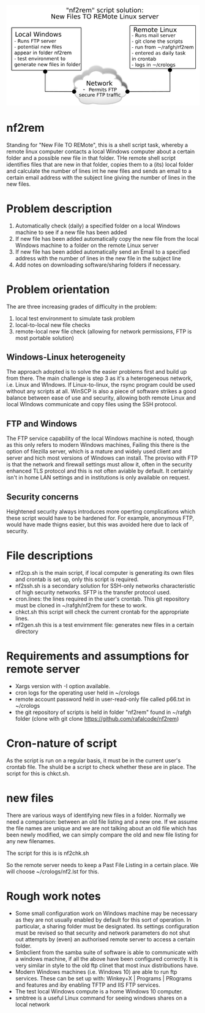 ![alt text](https://raw.githubusercontent.com/rafalcode/nf2rem/master/sche.png)

# nf2rem

Standing for "New File TO REMote", this is a shell script task, whereby a remote linux computer contacts a local Windows computer about a certain folder and a possible new file in that folder. THe remote shell script identifies files that are new in that folder, copies them to a (its) local folder and calculate the number of lines int he new files and sends an email to a certain email address with the subject line giving the number of lines in the new files.

# Problem description

1. Automatically check (daily) a specified folder on a local Windows machine to see if a new file has been added
2. If new file has been added automatically copy the new file from the local Windows machine to a folder on the remote Linux server
3. If new file has been added automatically send an Email to a specified address with the number of lines in the new file in the subject line
4. Add notes on downloading software/sharing folders if necessary.

# Problem orientation
The are three increasing grades of difficulty in the problem:
1. local test environment to simulate task problem
2. local-to-local new file checks
3. remote-local new file check (allowing for network permissions, FTP is most portable solution)

## Windows-Linux heterogeneity
The approach adopted is to solve the easier problems first and build up from there. The main challenge is step 3 as it's a heterogeneous network, i.e. Linux and WIndows. If Linux-to-linux, the rsync program could be used without any scripts at all. WinSCP is also a piece of software strikes a good balance between ease of use and security, allowing both remote Linux and local WIndows communicate and copy files using the SSH protocol.

## FTP and Windows
The FTP service capability of the local Windows machine is noted, though as this only refers to modern Windows machines, Failing this there is the option of filezilla server, which is a mature and widely used client and server and hich most versions of Windows can install. The proviso with FTP is that the network and firewall settings must allow it, often in the security enhanced TLS protocol and this is not often aviable by default. It certainly isn't in home LAN settings and in institutions is only available on request.

## Security concerns
Heightened security always introduces more operting complications which these script would have to be hardened for. For example, anonymous FTP, would have made thigns easier, but this was avoided here due to lack of security.

# File descriptions
* nf2cp.sh is the main script, if local computer is generating its own files and crontab is set up, only this script is required.
* nf2ssh.sh is a secondary solution for SSH-only networks characteristic of high security networks. SFTP is the transfer protocol used.
* cron.lines: the lines required in the user's crontab. This git repository must be cloned in ~/rafgh/nf2rem for these to work.
* chkct.sh this script will check the current crontab for the appropriate lines.
* nf2gen.sh this is a test envirnment file: generates new files in a certain directory

# Requirements and assumptions for remote server
* Xargs version with -I option available.
* cron logs for the operating user held in ~/crologs
* remote account password held in user-read-only file called p66.txt in ~/crologs
* the git repository of scripts is held in folder "nf2rem" found in ~/rafgh folder (clone with git clone https://github.com/rafalcode/nf2rem)

# Cron-nature of script
As the script is run on a regular basis, it must be in the current user's crontab file. The shuld be a script to check whether these are in place.
The script for this is chkct.sh.

# new files
There are various ways of identifying new files in a folder. Normally we need a comparison: between an old file listing and a new one.
If we assume the file names are unique and we are not talking about an old file which has been newly modified, we can simply compare the old and new
file listing for any new filenames.

The script for this is is nf2chk.sh

So the remote server needs to keep a Past File Listing in a certain place. We will choose ~/crologs/nf2.lst for this.

# Rough work notes

* Some small configuration work on Windows machine may be necessary as they are not usually enabled by default for this sort of operation. In particular, a sharing folder must be designated. Its settings configuration must be revised so that security and network parameters do not shut out attempts by (even) an authorised remote server to access a certain folder.
* Smbclient from the samba suite of software is able to communicate with a windows machine, if all the above have been configured correctly. It is very similar in style to the old ftp clinet that most inux distributions have.
* Modern Windows machines (i.e. Windows 10) are able to run ftp services. These can be set up with:
Winkey+X | Programs | PRograms and features
and iby enabling TFTP and IIS FTP services.
* The test local Windows compute is a home Windows 10 computer. 
* smbtree is a useful Linux command for seeing windows shares on a local network
